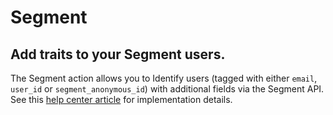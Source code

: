 # Segment
## Add traits to your Segment users.

The Segment action allows you to Identify users (tagged with either `email`, `user_id` or `segment_anonymous_id`) with additional fields via the Segment API. See this [help center article](https://help.looker.com/hc/en-us/articles/360023736413) for implementation details.
